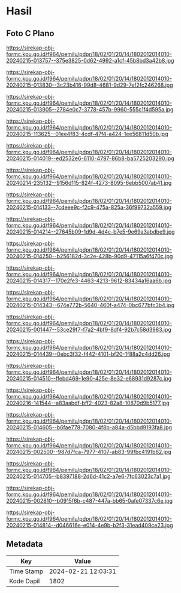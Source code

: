 # Hasil

## Foto C Plano

https://sirekap-obj-formc.kpu.go.id/f964/pemilu/pdpr/18/02/01/20/14/1802012014010-20240215-013757--375e3825-0d62-4992-a1cf-45b8bd3a42b8.jpg

https://sirekap-obj-formc.kpu.go.id/f964/pemilu/pdpr/18/02/01/20/14/1802012014010-20240215-013830--3c23b416-99d8-4681-9d29-7ef2fc246268.jpg

https://sirekap-obj-formc.kpu.go.id/f964/pemilu/pdpr/18/02/01/20/14/1802012014010-20240215-013905--2784e0c7-3778-457b-9960-555c1f4d595a.jpg

https://sirekap-obj-formc.kpu.go.id/f964/pemilu/pdpr/18/02/01/20/14/1802012014010-20240215-113625--01ee4f83-4cdf-47f4-a424-1ee56811d50b.jpg

https://sirekap-obj-formc.kpu.go.id/f964/pemilu/pdpr/18/02/01/20/14/1802012014010-20240215-014019--ed2532e6-6110-4797-86b8-ba5725203290.jpg

https://sirekap-obj-formc.kpu.go.id/f964/pemilu/pdpr/18/02/01/20/14/1802012014010-20240214-235132--9156d115-824f-4273-8095-6ebb5007ab41.jpg

https://sirekap-obj-formc.kpu.go.id/f964/pemilu/pdpr/18/02/01/20/14/1802012014010-20240215-014133--7cdeee9c-f2c9-475a-825a-36f99732a559.jpg

https://sirekap-obj-formc.kpu.go.id/f964/pemilu/pdpr/18/02/01/20/14/1802012014010-20240215-014214--27645b09-1d9d-4d4c-b7e5-9e69a3abdbe9.jpg

https://sirekap-obj-formc.kpu.go.id/f964/pemilu/pdpr/18/02/01/20/14/1802012014010-20240215-014250--b256182d-3c2e-428b-90d9-47115a6f470c.jpg

https://sirekap-obj-formc.kpu.go.id/f964/pemilu/pdpr/18/02/01/20/14/1802012014010-20240215-014317--170e2fe3-4463-4213-9612-83434a16aa6b.jpg

https://sirekap-obj-formc.kpu.go.id/f964/pemilu/pdpr/18/02/01/20/14/1802012014010-20240215-014343--674e772b-5640-460f-a474-0bc677bfc3b4.jpg

https://sirekap-obj-formc.kpu.go.id/f964/pemilu/pdpr/18/02/01/20/14/1802012014010-20240215-001447--53ce29f7-f7a2-4bf9-8df4-92b7c58d3983.jpg

https://sirekap-obj-formc.kpu.go.id/f964/pemilu/pdpr/18/02/01/20/14/1802012014010-20240215-014439--0ebc3f32-f442-4101-bf20-1f88a2c4dd26.jpg

https://sirekap-obj-formc.kpu.go.id/f964/pemilu/pdpr/18/02/01/20/14/1802012014010-20240215-014510--ffebd469-1e90-425e-8e32-e68931d9287c.jpg

https://sirekap-obj-formc.kpu.go.id/f964/pemilu/pdpr/18/02/01/20/14/1802012014010-20240216-141544--a83aabdf-bff2-4023-82a8-10870d9b5177.jpg

https://sirekap-obj-formc.kpu.go.id/f964/pemilu/pdpr/18/02/01/20/14/1802012014010-20240215-014605--b6fae778-7080-4f8b-a84a-d5bbd9193fa8.jpg

https://sirekap-obj-formc.kpu.go.id/f964/pemilu/pdpr/18/02/01/20/14/1802012014010-20240215-002500--987d7fca-7977-4107-ab83-99fbc4191b62.jpg

https://sirekap-obj-formc.kpu.go.id/f964/pemilu/pdpr/18/02/01/20/14/1802012014010-20240215-014705--b8397188-2d6d-41c2-a7e6-7fc63023c7a1.jpg

https://sirekap-obj-formc.kpu.go.id/f964/pemilu/pdpr/18/02/01/20/14/1802012014010-20240215-002810--b0915f6b-c487-447a-bb65-0afe07337c6e.jpg

https://sirekap-obj-formc.kpu.go.id/f964/pemilu/pdpr/18/02/01/20/14/1802012014010-20240215-014814--d046616e-e014-4e9b-b2f3-31ead409ce23.jpg


## Metadata

| Key        | Value               |
| ---------- | ------------------- |
| Time Stamp | 2024-02-21 12:03:31 |
| Kode Dapil | 1802                |



